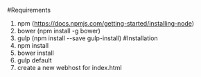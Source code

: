 #Requirements
1. npm (https://docs.npmjs.com/getting-started/installing-node)
2. bower (npm install -g bower)
3. gulp (npm install --save gulp-install)
#Installation
1. npm install
2. bower install
3. gulp default
4. create a new webhost for index.html